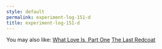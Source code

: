 ```yaml
---
style: default
permalink: experiment-log-151-d
title: experiment-log-151-d
---
```

You may also like:
[What Love Is, Part One](http://scp-wiki.net/what-love-is-pt-1)
[The Last Redcoat](http://scp-wiki.net/the-last-redcoat)